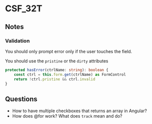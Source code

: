 # CSF_32T

## Notes
### Validation
You should only prompt error only if the user touches the field. 

You should use the `pristine` or the `dirty` attributes

```typescript
protected hasError(ctrlName: string): boolean {
    const ctrl = this.form.get(ctrlName) as FormControl
    return !ctrl.pristine && ctrl.invalid
}
```

## Questions
- How to have multiple checkboxes that returns an array in Angular?
- How does @for work? What does `track` mean and do?